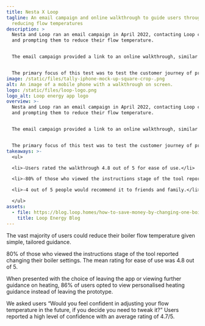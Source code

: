 ```yaml
---
title: Nesta X Loop
tagline: An email campaign and online walkthrough to guide users through
  reducing flow temperatures
description: >
  Nesta and Loop ran an email campaign in April 2022, contacting Loop customers
  and prompting them to reduce their flow temperature.


  The email campaign provided a link to an online walkthrough, similar to the white label version available here, information around why flow temperatures are important and linked to a more in depth blog. You can view the loop blog here.


  The primary focus of this test was to test the customer journey of providing instruction on how to lower flow temperature through an online walkthrough.
image: /static/files/tally-iphone-mock-up-square-crop-.png
alt: An image of a mobile phone with a walkthrough on screen.
logo: /static/files/loop-logo.png
logo_alt: Loop energy app logo
overview: >-
  Nesta and Loop ran an email campaign in April 2022, contacting Loop customers
  and prompting them to reduce their flow temperature.


  The email campaign provided a link to an online walkthrough, similar to the white label version available here, information around why flow temperatures are important and linked to a more in depth blog. You can view the loop blog here.


  The primary focus of this test was to test the customer journey of providing instruction on how to lower flow temperature through an online walkthrough.
takeaways: >-
  <ul>

  <li>-Users rated the walkthrough 4.8 out of 5 for ease of use.</li>

  <li>-80% of those who viewed the instructions stage of the tool reported changing their boiler settings.</li>

  <li>-4 out of 5 people would recommend it to friends and family.</li>

  </ul>
assets:
  - file: https://blog.loop.homes/how-to-save-money-by-changing-one-boiler-setting
    title: Loop Energy Blog
---
```

The vast majority of users could reduce their boiler flow temperature given simple, tailored guidance.

80% of those who viewed the instructions stage of the tool reported changing their boiler settings. The mean rating for ease of use was 4.8 out of 5.

When presented with the choice of leaving the app or viewing further guidance on heating, 86% of users opted to view personalised heating guidance instead of leaving the prototype.

We asked users “Would you feel confident in adjusting your flow temperature in the future, if you decide you need to tweak it?” Users reported a high level of confidence with an average rating of 4.7/5.